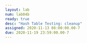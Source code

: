 ```yaml
---
layout: lab
num: lab04b
ready: true
desc: "Hash Table Testing: cleanup"
assigned: 2020-11-13 08:00:00.00-7
due: 2020-11-19 23:59:00.00-7
---
```

